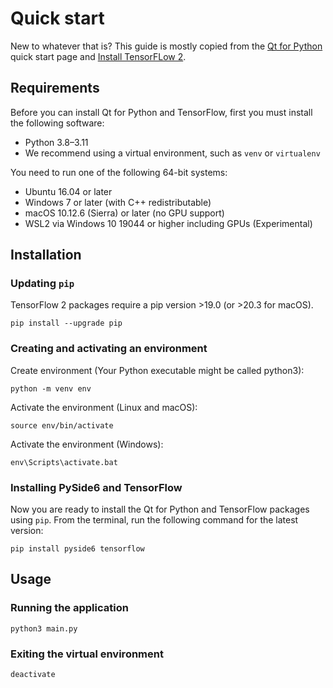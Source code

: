 # Quick start

New to whatever that is? This guide is mostly copied from the [Qt for Python](https://doc.qt.io/qtforpython-6/quickstart.html) quick start page and [Install TensorFLow 2](https://www.tensorflow.org/install).

## Requirements

Before you can install Qt for Python and TensorFlow, first you must install the following software:

- Python 3.8–3.11
- We recommend using a virtual environment, such as `venv` or `virtualenv`

You need to run one of the following 64-bit systems:

- Ubuntu 16.04 or later
- Windows 7 or later (with C++ redistributable)
- macOS 10.12.6 (Sierra) or later (no GPU support)
- WSL2 via Windows 10 19044 or higher including GPUs (Experimental)

## Installation

### Updating `pip`

TensorFlow 2 packages require a pip version >19.0 (or >20.3 for macOS).

```
pip install --upgrade pip
```

### Creating and activating an environment

Create environment (Your Python executable might be called python3):
```
python -m venv env
```
Activate the environment (Linux and macOS):
```
source env/bin/activate
```
Activate the environment (Windows):
```
env\Scripts\activate.bat
```

### Installing PySide6 and TensorFlow

Now you are ready to install the Qt for Python and TensorFlow packages using `pip`. From the terminal, run the following command for the latest version:
```
pip install pyside6 tensorflow
```

## Usage

### Running the application

```
python3 main.py
```

### Exiting the virtual environment

```
deactivate
```
